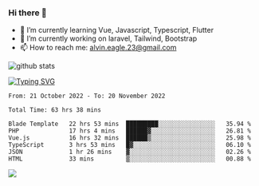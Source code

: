### Hi there 👋
- 🌱 I’m currently learning Vue, Javascript, Typescript, Flutter
- 🔭 I’m currently working on laravel, Tailwind, Bootstrap
- 📫 How to reach me: alvin.eagle.23@gmail.com



![github stats](https://github-readme-stats.vercel.app/api?username=alvnfaiz&show_icons=true)


[![Typing SVG](http://readme-typing-svg.herokuapp.com?font=Montserrat&color=%2336BCF7&duration=4000&center=true&lines=Alvin+Faiz;Fullstack+Developer;PHP%2C+Java%2C+Javascript%2C+Python;Laravel%2C+Vue%202%2C+Tailwind%2C+Bootstrap)](https://git.io/typing-svg)

<!--[![Alvnfaiz wakatime stats](https://github-readme-stats.vercel.app/api/wakatime?username=alvnfaiz&layout=compact&theme=dracula)](https://github.com/anuraghazra/github-readme-stats)

<!--START_SECTION:waka-->

```text
From: 21 October 2022 - To: 20 November 2022

Total Time: 63 hrs 38 mins

Blade Template   22 hrs 53 mins  █████████░░░░░░░░░░░░░░░░   35.94 %
PHP              17 hrs 4 mins   ██████▓░░░░░░░░░░░░░░░░░░   26.81 %
Vue.js           16 hrs 32 mins  ██████▒░░░░░░░░░░░░░░░░░░   25.98 %
TypeScript       3 hrs 53 mins   █▓░░░░░░░░░░░░░░░░░░░░░░░   06.10 %
JSON             1 hr 26 mins    ▓░░░░░░░░░░░░░░░░░░░░░░░░   02.26 %
HTML             33 mins         ▒░░░░░░░░░░░░░░░░░░░░░░░░   00.88 %
```

<!--END_SECTION:waka-->

  <!-- Change the `github-readme-stats.anuraghazra1.vercel.app` to `github-readme-stats.vercel.app`  -->
  <img align="center" src="https://github-readme-stats.anuraghazra1.vercel.app/api/top-langs/?username=alvnfaiz&layout=compact" />
<!--
**alvnfaiz/alvnfaiz** is a ✨ _special_ ✨ repository because its `README.md` (this file) appears on your GitHub profile.

Here are some ideas to get you started:

- 🔭 I’m currently working on ...
- 🌱 I’m currently learning ...
- 👯 I’m looking to collaborate on ...
- 🤔 I’m looking for help with ...
- 💬 Ask me about ...
- 📫 How to reach me: ...
- 😄 Pronouns: ...
- ⚡ Fun fact: ...
-->

